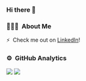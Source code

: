 ### Hi there 👋

### 👨🏻‍💻 &nbsp;About Me
⚡ &nbsp;Check me out on [LinkedIn](https://www.linkedin.com/in/claudiu-neam%C8%9Bu-40923b159/)!

### ⚙️ &nbsp;GitHub Analytics
![](https://github-readme-stats.vercel.app/api?username=XeoSmartHome&show_icons=true)
![](https://github-readme-stats-eight-theta.vercel.app/api/top-langs/?username=XeoSmartHome&layout=compact&langs_count=8)
